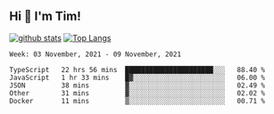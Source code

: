 ## Hi 👋 I'm Tim!
  
  [![github stats](https://github-readme-stats.vercel.app/api?username=thostetler&theme=dracula&count_private=true&show_icons=true)](https://github.com/thostetler/github-readme-stats)
  [![Top Langs](https://github-readme-stats.vercel.app/api/top-langs/?username=thostetler&layout=compact&count_private=true&theme=dracula&show_icons=true)](https://github.com/thostetler/github-readme-stats)
 
<!--START_SECTION:waka-->
```text
Week: 03 November, 2021 - 09 November, 2021

TypeScript   22 hrs 56 mins  ██████████████████████░░░   88.40 % 
JavaScript   1 hr 33 mins    █▓░░░░░░░░░░░░░░░░░░░░░░░   06.00 % 
JSON         38 mins         ▓░░░░░░░░░░░░░░░░░░░░░░░░   02.49 % 
Other        31 mins         ▓░░░░░░░░░░░░░░░░░░░░░░░░   02.02 % 
Docker       11 mins         ▒░░░░░░░░░░░░░░░░░░░░░░░░   00.71 % 
```
<!--END_SECTION:waka-->
